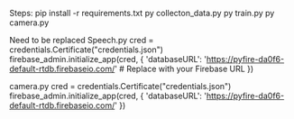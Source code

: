 Steps:
pip install -r requirements.txt
py collecton_data.py
py train.py
py camera.py

Need to be replaced
Speech.py
cred = credentials.Certificate("credentials.json")
firebase_admin.initialize_app(cred, {
    'databaseURL': 'https://pyfire-da0f6-default-rtdb.firebaseio.com/'  # Replace with your Firebase URL
})

camera.py
cred = credentials.Certificate("credentials.json")
firebase_admin.initialize_app(cred, {
    'databaseURL': 'https://pyfire-da0f6-default-rtdb.firebaseio.com/'
})



